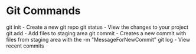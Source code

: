 # Git Commands

git init - Create a new git repo
git status - View the changes to your project
git add - Add files to staging area
git commit - Creates a new commit with files from staging area with the -m "MessageForNewCommit"
git log - View recent commits

